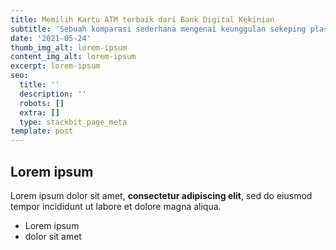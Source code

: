 ```yaml
---
title: Memilih Kartu ATM terbaik dari Bank Digital Kekinian
subtitle: 'Sebuah komparasi sederhana mengenai keunggulan sekeping plastik ukuran 12,5 x'
date: '2021-05-24'
thumb_img_alt: lorem-ipsum
content_img_alt: lorem-ipsum
excerpt: lorem-ipsum
seo:
  title: ''
  description: ''
  robots: []
  extra: []
  type: stackbit_page_meta
template: post
---
```

## Lorem ipsum

Lorem ipsum dolor sit amet, **consectetur adipiscing elit**, sed do eiusmod tempor incididunt ut labore et dolore magna aliqua.

- Lorem ipsum
- dolor sit amet